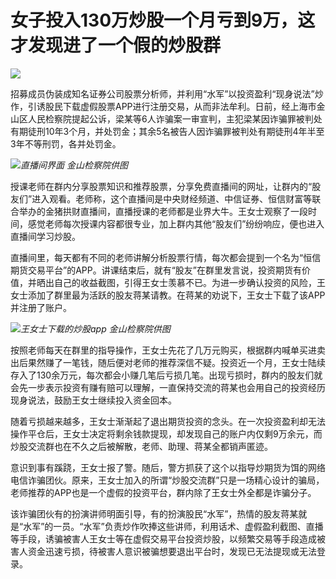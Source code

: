 # 女子投入130万炒股一个月亏到9万，这才发现进了一个假的炒股群

![](https://inews.gtimg.com/newsapp_bt/0/15676997892/1000)

招募成员伪装成知名证券公司股票分析师，并利用“水军”以投资盈利“现身说法”炒作，引诱股民下载虚假股票APP进行注册交易，从而非法牟利。日前，经上海市金山区人民检察院提起公诉，梁某等6人诈骗案一审宣判，主犯梁某因诈骗罪被判处有期徒刑10年3个月，并处罚金；其余5名被告人因诈骗罪被判处有期徒刑4年半至3年不等刑罚，各并处罚金。

![](https://inews.gtimg.com/newsapp_bt/0/15676997896/1000)_直播间界面 金山检察院供图_

授课老师在群内分享股票知识和推荐股票，分享免费直播间的网址，让群内的“股友们”进入观看。老师称，这个直播间是中央财经频道、中信证券、恒信财富等联合举办的金猪拱财直播间，直播授课的老师都是业界大牛。王女士观察了一段时间，感觉老师每次授课内容都很专业，加上群内其他“股友们”纷纷响应，便也进入直播间学习炒股。

直播间里，每天都有不同的老师讲解分析股票行情，每次都会提到一个名为“恒信期货交易平台”的APP。讲课结束后，就有“股友”在群里发言说，投资期货有价值，并晒出自己的收益截图，引得王女士羡慕不已。为进一步确认投资的风险，王女士添加了群里最为活跃的股友蒋某请教。在蒋某的劝说下，王女士下载了该APP并注册了账户。

![](https://inews.gtimg.com/news_bt/O8kth98f_tfpUxheEl4kvPhFjXcKDmCfAaTUe5TLg0yG8AA/1000)_王女士下载的炒股app
金山检察院供图_

按照老师每天在群里的指导操作，王女士先花了几万元购买，根据群内喊单买进卖出后果然赚了一笔钱，随后便对老师的推荐深信不疑。投资近一个月，王女士陆续存入了130余万元，每次都会小赚几笔后亏损几笔。出现亏损时，群内的股友们就会先一步表示投资有赚有赔可以理解，一直保持交流的蒋某也会用自己的投资经历现身说法，鼓励王女士继续投入资金回本。

随着亏损越来越多，王女士渐渐起了退出期货投资的念头。在一次投资盈利却无法操作平仓后，王女士决定将剩余钱款提现，却发现自己的账户内仅剩9万余元，而炒股交流群也在不久之后被解散，老师、助理、蒋某全都销声匿迹。

意识到事有蹊跷，王女士报了警。随后，警方抓获了这个以指导炒期货为饵的网络电信诈骗团伙。原来，王女士加入的所谓“炒股交流群”只是一场精心设计的骗局，老师推荐的APP也是一个虚假的投资平台，群内除了王女士外全都是诈骗分子。

该诈骗团伙有的扮演讲师明面引导，有的扮演股民“水军”，热情的股友蒋某就是“水军”的一员。“水军”负责炒作吹捧这些讲师，利用话术、虚假盈利截图、直播等手段，诱骗被害人王女士等在虚假交易平台投资炒股，以频繁交易等手段造成被害人资金迅速亏损，待被害人意识被骗想要退出平台时，发现已无法提现或无法登录。


